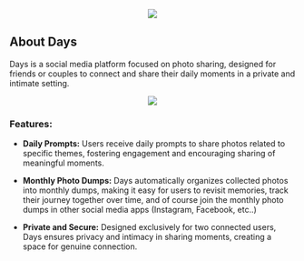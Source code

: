 <p align="center"><img src="https://github.com/odddgarden/days/assets/170409803/272a1602-c4ad-4928-b21d-6dcd2d697806"></p>

## About Days

Days is a social media platform focused on photo sharing, designed for friends or couples to connect and share their daily moments in a private and intimate setting.

<p align="center"><img src="https://github.com/odddgarden/days/assets/170409803/579ace29-378e-42a1-813e-a5df6810a5c8"></p>

### Features:

- **Daily Prompts:** Users receive daily prompts to share photos related to specific themes, fostering engagement and encouraging sharing of meaningful moments.
  
- **Monthly Photo Dumps:** Days automatically organizes collected photos into monthly dumps, making it easy for users to revisit memories, track their journey together over time, and of course join the monthly photo dumps in other social media apps (Instagram, Facebook, etc..)
  
- **Private and Secure:** Designed exclusively for two connected users, Days ensures privacy and intimacy in sharing moments, creating a space for genuine connection.

